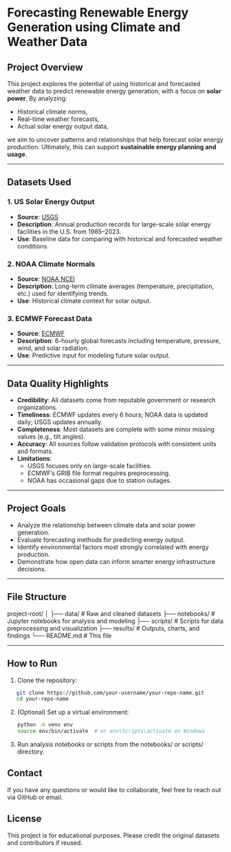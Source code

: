 # Forecasting Renewable Energy Generation using Climate and Weather Data

## Project Overview
This project explores the potential of using historical and forecasted weather data to predict renewable energy generation, with a focus on **solar power**. By analyzing:
- Historical climate norms,
- Real-time weather forecasts,
- Actual solar energy output data,

we aim to uncover patterns and relationships that help forecast solar energy production. Ultimately, this can support **sustainable energy planning and usage**.

---

## Datasets Used

### 1. US Solar Energy Output
- **Source**: [USGS](https://energy.usgs.gov/uspvdb/)
- **Description**: Annual production records for large-scale solar energy facilities in the U.S. from 1985–2023.
- **Use**: Baseline data for comparing with historical and forecasted weather conditions.

### 2. NOAA Climate Normals
- **Source**: [NOAA NCEI](https://www.ncei.noaa.gov/cdo-web/datasets)
- **Description**: Long-term climate averages (temperature, precipitation, etc.) used for identifying trends.
- **Use**: Historical climate context for solar output.

### 3. ECMWF Forecast Data
- **Source**: [ECMWF](https://data.ecmwf.int/forecasts/)
- **Description**: 6-hourly global forecasts including temperature, pressure, wind, and solar radiation.
- **Use**: Predictive input for modeling future solar output.

---

## Data Quality Highlights

- **Credibility**: All datasets come from reputable government or research organizations.
- **Timeliness**: ECMWF updates every 6 hours; NOAA data is updated daily; USGS updates annually.
- **Completeness**: Most datasets are complete with some minor missing values (e.g., tilt angles).
- **Accuracy**: All sources follow validation protocols with consistent units and formats.
- **Limitations**:
  - USGS focuses only on large-scale facilities.
  - ECMWF’s GRIB file format requires preprocessing.
  - NOAA has occasional gaps due to station outages.

---

## Project Goals
- Analyze the relationship between climate data and solar power generation.
- Evaluate forecasting methods for predicting energy output.
- Identify environmental factors most strongly correlated with energy production.
- Demonstrate how open data can inform smarter energy infrastructure decisions.

---

## File Structure
project-root/
│
├── data/ # Raw and cleaned datasets
├── notebooks/ # Jupyter notebooks for analysis and modeling
├── scripts/ # Scripts for data preprocessing and visualization
├── results/ # Outputs, charts, and findings
└── README.md # This file


---

## How to Run

1. Clone the repository:
``` bash
   git clone https://github.com/your-username/your-repo-name.git
   cd your-repo-name
```
2. (Optional) Set up a virtual environment:
   ``` bash
   python -m venv env
   source env/bin/activate  # or env\Scripts\activate on Windows
   ```
3. Run analysis notebooks or scripts from the notebooks/ or scripts/ directory.

## Contact
If you have any questions or would like to collaborate, feel free to reach out via GitHub or email.

## License
This project is for educational purposes. Please credit the original datasets and contributors if reused.
